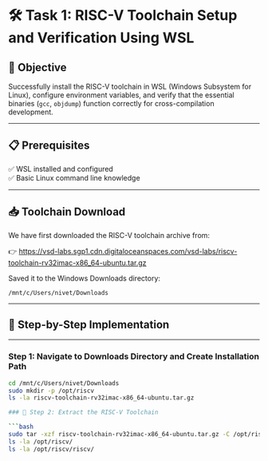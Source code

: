 # 🛠️ Task 1: RISC-V Toolchain Setup and Verification Using WSL

## 🎯 Objective

Successfully install the RISC-V toolchain in WSL (Windows Subsystem for Linux), configure environment variables, and verify that the essential binaries (`gcc`, `objdump`) function correctly for cross-compilation development.

---

## 📋 Prerequisites

✅ WSL installed and configured  
✅ Basic Linux command line knowledge  

---

## 📥 Toolchain Download

We have first downloaded the RISC-V toolchain archive from:

👉 https://vsd-labs.sgp1.cdn.digitaloceanspaces.com/vsd-labs/riscv-toolchain-rv32imac-x86_64-ubuntu.tar.gz

Saved it to the Windows Downloads directory:

`/mnt/c/Users/nivet/Downloads`

---

## 🚀 Step-by-Step Implementation

---

### Step 1: Navigate to Downloads Directory and Create Installation Path

```bash
cd /mnt/c/Users/nivet/Downloads
sudo mkdir -p /opt/riscv
ls -la riscv-toolchain-rv32imac-x86_64-ubuntu.tar.gz

### 🚀 Step 2: Extract the RISC-V Toolchain

```bash
sudo tar -xzf riscv-toolchain-rv32imac-x86_64-ubuntu.tar.gz -C /opt/riscv --strip-components=1
ls -la /opt/riscv/
ls -la /opt/riscv/riscv/

